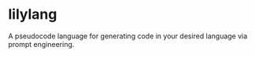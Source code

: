 # lilylang
A pseudocode language for generating code in your desired language via prompt engineering.
